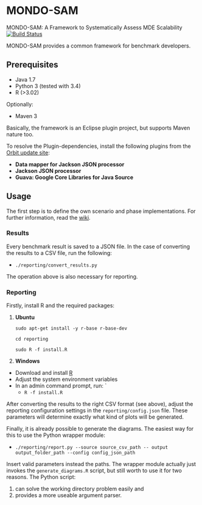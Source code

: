 # MONDO-SAM
MONDO-SAM: A Framework to Systematically Assess MDE Scalability
[![Build Status](https://travis-ci.org/FTSRG/mondo-sam.svg)](https://travis-ci.org/FTSRG/mondo-sam)

MONDO-SAM provides a common framework for benchmark developers.

## Prerequisites

 * Java 1.7
 * Python 3 (tested with 3.4)
 * R (>3.02)
 
Optionally:
 * Maven 3

Basically, the framework is an Eclipse plugin project, but supports Maven nature too.

To resolve the Plugin-dependencies, install the following plugins from the [Orbit update site](http://download.eclipse.org/tools/orbit/downloads/):
 * **Data mapper for Jackson JSON processor**
 * **Jackson JSON processor**
 * **Guava: Google Core Libraries for Java Source**

## Usage

The first step is to define the own scenario and phase implementations. For further information, read the [wiki](https://github.com/FTSRG/mondo-sam/wiki).

### Results

Every benchmark result is saved to a JSON file. In the case of converting the results to a CSV file, run the following:
 * `./reporting/convert_results.py`

The operation above is also necessary for reporting.

### Reporting

Firstly, install R and the required packages:

1. **Ubuntu**  
   ```
   sudo apt-get install -y r-base r-base-dev  
   
   cd reporting  
   
   sudo R -f install.R  
   ```
2. **Windows**
 * Download and install [R](http://cran.r-project.org/bin/windows/base/)
 * Adjust the system environment variables
 * In an admin command prompt, run: `
   * `R -f install.R`

After converting the results to the right CSV format (see above), adjust the reporting configuration settings in the `reporting/config.json` file. These parameters will determine exactly what kind of plots will be generated.

Finally, it is already possible to generate the diagrams. The easiest way for this to use the Python wrapper module:
 * `./reporting/report.py --source source_csv_path -- output output_folder_path --config config_json_path`

Insert valid parameters instead the paths. The wrapper module actually just invokes the `generate_diagrams.R` script, but still worth to use it for two reasons. The Python script:
 1. can solve the working directory problem easily and
 2. provides a more useable argument parser.
